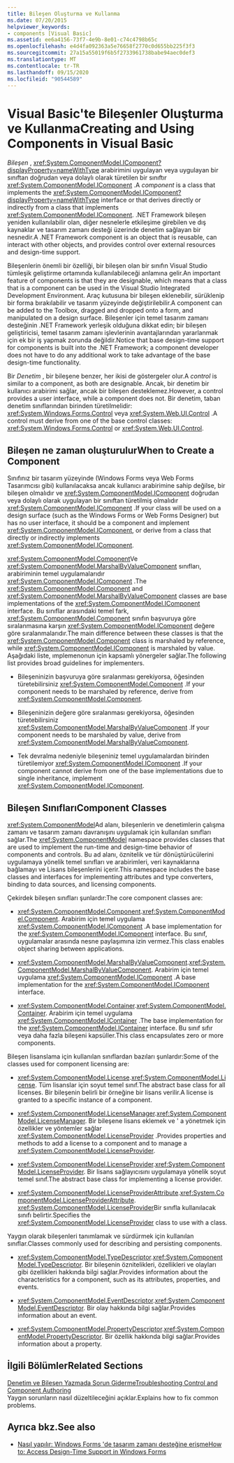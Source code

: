```yaml
---
title: Bileşen Oluşturma ve Kullanma
ms.date: 07/20/2015
helpviewer_keywords:
- components [Visual Basic]
ms.assetid: ee6a4156-73f7-4e9b-8e01-c74c4798b65c
ms.openlocfilehash: e4d4fa092363a5e76658f2770c0d655bb225f3f3
ms.sourcegitcommit: 27a15a55019f6b5f2733961738babe94aec0def3
ms.translationtype: MT
ms.contentlocale: tr-TR
ms.lasthandoff: 09/15/2020
ms.locfileid: "90544589"
---
```

# <a name="creating-and-using-components-in-visual-basic"></a><span data-ttu-id="e1b5d-102">Visual Basic'te Bileşenler Oluşturma ve Kullanma</span><span class="sxs-lookup"><span data-stu-id="e1b5d-102">Creating and Using Components in Visual Basic</span></span>

<span data-ttu-id="e1b5d-103">*Bileşen* , <xref:System.ComponentModel.IComponent?displayProperty=nameWithType> arabirimini uygulayan veya uygulayan bir sınıftan doğrudan veya dolaylı olarak türetilen bir sınıftır <xref:System.ComponentModel.IComponent> .</span><span class="sxs-lookup"><span data-stu-id="e1b5d-103">A *component* is a class that implements the <xref:System.ComponentModel.IComponent?displayProperty=nameWithType> interface or that derives directly or indirectly from a class that implements <xref:System.ComponentModel.IComponent>.</span></span> <span data-ttu-id="e1b5d-104">.NET Framework bileşen yeniden kullanılabilir olan, diğer nesnelerle etkileşime girebilen ve dış kaynaklar ve tasarım zamanı desteği üzerinde denetim sağlayan bir nesnedir.</span><span class="sxs-lookup"><span data-stu-id="e1b5d-104">A .NET Framework component is an object that is reusable, can interact with other objects, and provides control over external resources and design-time support.</span></span>  
  
 <span data-ttu-id="e1b5d-105">Bileşenlerin önemli bir özelliği, bir bileşen olan bir sınıfın Visual Studio tümleşik geliştirme ortamında kullanılabileceği anlamına gelir.</span><span class="sxs-lookup"><span data-stu-id="e1b5d-105">An important feature of components is that they are designable, which means that a class that is a component can be used in the Visual Studio Integrated Development Environment.</span></span> <span data-ttu-id="e1b5d-106">Araç kutusuna bir bileşen eklenebilir, sürüklenip bir forma bırakılabilir ve tasarım yüzeyinde değiştirilebilir.</span><span class="sxs-lookup"><span data-stu-id="e1b5d-106">A component can be added to the Toolbox, dragged and dropped onto a form, and manipulated on a design surface.</span></span> <span data-ttu-id="e1b5d-107">Bileşenler için temel tasarım zamanı desteğinin .NET Framework yerleşik olduğuna dikkat edin; bir bileşen geliştiricisi, temel tasarım zamanı işlevlerinin avantajlarından yararlanmak için ek bir iş yapmak zorunda değildir.</span><span class="sxs-lookup"><span data-stu-id="e1b5d-107">Notice that base design-time support for components is built into the .NET Framework; a component developer does not have to do any additional work to take advantage of the base design-time functionality.</span></span>  
  
 <span data-ttu-id="e1b5d-108">Bir *Denetim* , bir bileşene benzer, her ikisi de göstergeler olur.</span><span class="sxs-lookup"><span data-stu-id="e1b5d-108">A *control* is similar to a component, as both are designable.</span></span> <span data-ttu-id="e1b5d-109">Ancak, bir denetim bir kullanıcı arabirimi sağlar, ancak bir bileşen desteklemez.</span><span class="sxs-lookup"><span data-stu-id="e1b5d-109">However, a control provides a user interface, while a component does not.</span></span> <span data-ttu-id="e1b5d-110">Bir denetim, taban denetim sınıflarından birinden türetilmelidir: <xref:System.Windows.Forms.Control> veya <xref:System.Web.UI.Control> .</span><span class="sxs-lookup"><span data-stu-id="e1b5d-110">A control must derive from one of the base control classes: <xref:System.Windows.Forms.Control> or <xref:System.Web.UI.Control>.</span></span>  
  
## <a name="when-to-create-a-component"></a><span data-ttu-id="e1b5d-111">Bileşen ne zaman oluşturulur</span><span class="sxs-lookup"><span data-stu-id="e1b5d-111">When to Create a Component</span></span>  

 <span data-ttu-id="e1b5d-112">Sınıfınız bir tasarım yüzeyinde (Windows Forms veya Web Forms Tasarımcısı gibi) kullanılacaksa ancak kullanıcı arabirimine sahip değilse, bir bileşen olmalıdır ve <xref:System.ComponentModel.IComponent> doğrudan veya dolaylı olarak uygulayan bir sınıftan türetilmiş olmalıdır <xref:System.ComponentModel.IComponent> .</span><span class="sxs-lookup"><span data-stu-id="e1b5d-112">If your class will be used on a design surface (such as the Windows Forms or Web Forms Designer) but has no user interface, it should be a component and implement <xref:System.ComponentModel.IComponent>, or derive from a class that directly or indirectly implements <xref:System.ComponentModel.IComponent>.</span></span>  
  
 <span data-ttu-id="e1b5d-113"><xref:System.ComponentModel.Component>Ve <xref:System.ComponentModel.MarshalByValueComponent> sınıfları, arabiriminin temel uygulamalarıdır <xref:System.ComponentModel.IComponent> .</span><span class="sxs-lookup"><span data-stu-id="e1b5d-113">The <xref:System.ComponentModel.Component> and <xref:System.ComponentModel.MarshalByValueComponent> classes are base implementations of the <xref:System.ComponentModel.IComponent> interface.</span></span> <span data-ttu-id="e1b5d-114">Bu sınıflar arasındaki temel fark, <xref:System.ComponentModel.Component> sınıfın başvuruya göre sıralanmasına karşın <xref:System.ComponentModel.IComponent> değere göre sıralanmalarıdır.</span><span class="sxs-lookup"><span data-stu-id="e1b5d-114">The main difference between these classes is that the <xref:System.ComponentModel.Component> class is marshaled by reference, while <xref:System.ComponentModel.IComponent> is marshaled by value.</span></span> <span data-ttu-id="e1b5d-115">Aşağıdaki liste, ımplemenonun için kapsamlı yönergeler sağlar.</span><span class="sxs-lookup"><span data-stu-id="e1b5d-115">The following list provides broad guidelines for implementers.</span></span>  
  
- <span data-ttu-id="e1b5d-116">Bileşeninizin başvuruya göre sıralanması gerekiyorsa, öğesinden türetebilirsiniz <xref:System.ComponentModel.Component> .</span><span class="sxs-lookup"><span data-stu-id="e1b5d-116">If your component needs to be marshaled by reference, derive from <xref:System.ComponentModel.Component>.</span></span>  
  
- <span data-ttu-id="e1b5d-117">Bileşeninizin değere göre sıralanması gerekiyorsa, öğesinden türetebilirsiniz <xref:System.ComponentModel.MarshalByValueComponent> .</span><span class="sxs-lookup"><span data-stu-id="e1b5d-117">If your component needs to be marshaled by value, derive from <xref:System.ComponentModel.MarshalByValueComponent>.</span></span>  
  
- <span data-ttu-id="e1b5d-118">Tek devralma nedeniyle bileşeniniz temel uygulamalardan birinden türetilemiyor <xref:System.ComponentModel.IComponent> .</span><span class="sxs-lookup"><span data-stu-id="e1b5d-118">If your component cannot derive from one of the base implementations due to single inheritance, implement <xref:System.ComponentModel.IComponent>.</span></span>  
  
## <a name="component-classes"></a><span data-ttu-id="e1b5d-119">Bileşen Sınıfları</span><span class="sxs-lookup"><span data-stu-id="e1b5d-119">Component Classes</span></span>  

 <span data-ttu-id="e1b5d-120"><xref:System.ComponentModel>Ad alanı, bileşenlerin ve denetimlerin çalışma zamanı ve tasarım zamanı davranışını uygulamak için kullanılan sınıfları sağlar.</span><span class="sxs-lookup"><span data-stu-id="e1b5d-120">The <xref:System.ComponentModel> namespace provides classes that are used to implement the run-time and design-time behavior of components and controls.</span></span> <span data-ttu-id="e1b5d-121">Bu ad alanı, öznitelik ve tür dönüştürücülerini uygulamaya yönelik temel sınıfları ve arabirimleri, veri kaynaklarına bağlamayı ve Lisans bileşenlerini içerir.</span><span class="sxs-lookup"><span data-stu-id="e1b5d-121">This namespace includes the base classes and interfaces for implementing attributes and type converters, binding to data sources, and licensing components.</span></span>  
  
 <span data-ttu-id="e1b5d-122">Çekirdek bileşen sınıfları şunlardır:</span><span class="sxs-lookup"><span data-stu-id="e1b5d-122">The core component classes are:</span></span>  
  
- <span data-ttu-id="e1b5d-123"><xref:System.ComponentModel.Component>.</span><span class="sxs-lookup"><span data-stu-id="e1b5d-123"><xref:System.ComponentModel.Component>.</span></span> <span data-ttu-id="e1b5d-124">Arabirim için temel uygulama <xref:System.ComponentModel.IComponent> .</span><span class="sxs-lookup"><span data-stu-id="e1b5d-124">A base implementation for the <xref:System.ComponentModel.IComponent> interface.</span></span> <span data-ttu-id="e1b5d-125">Bu sınıf, uygulamalar arasında nesne paylaşımına izin vermez.</span><span class="sxs-lookup"><span data-stu-id="e1b5d-125">This class enables object sharing between applications.</span></span>  
  
- <span data-ttu-id="e1b5d-126"><xref:System.ComponentModel.MarshalByValueComponent>.</span><span class="sxs-lookup"><span data-stu-id="e1b5d-126"><xref:System.ComponentModel.MarshalByValueComponent>.</span></span> <span data-ttu-id="e1b5d-127">Arabirim için temel uygulama <xref:System.ComponentModel.IComponent> .</span><span class="sxs-lookup"><span data-stu-id="e1b5d-127">A base implementation for the <xref:System.ComponentModel.IComponent> interface.</span></span>  
  
- <span data-ttu-id="e1b5d-128"><xref:System.ComponentModel.Container>.</span><span class="sxs-lookup"><span data-stu-id="e1b5d-128"><xref:System.ComponentModel.Container>.</span></span> <span data-ttu-id="e1b5d-129">Arabirim için temel uygulama <xref:System.ComponentModel.IContainer> .</span><span class="sxs-lookup"><span data-stu-id="e1b5d-129">The base implementation for the <xref:System.ComponentModel.IContainer> interface.</span></span> <span data-ttu-id="e1b5d-130">Bu sınıf sıfır veya daha fazla bileşeni kapsüller.</span><span class="sxs-lookup"><span data-stu-id="e1b5d-130">This class encapsulates zero or more components.</span></span>  
  
 <span data-ttu-id="e1b5d-131">Bileşen lisanslama için kullanılan sınıflardan bazıları şunlardır:</span><span class="sxs-lookup"><span data-stu-id="e1b5d-131">Some of the classes used for component licensing are:</span></span>  
  
- <span data-ttu-id="e1b5d-132"><xref:System.ComponentModel.License>.</span><span class="sxs-lookup"><span data-stu-id="e1b5d-132"><xref:System.ComponentModel.License>.</span></span> <span data-ttu-id="e1b5d-133">Tüm lisanslar için soyut temel sınıf.</span><span class="sxs-lookup"><span data-stu-id="e1b5d-133">The abstract base class for all licenses.</span></span> <span data-ttu-id="e1b5d-134">Bir bileşenin belirli bir örneğine bir lisans verilir.</span><span class="sxs-lookup"><span data-stu-id="e1b5d-134">A license is granted to a specific instance of a component.</span></span>  
  
- <span data-ttu-id="e1b5d-135"><xref:System.ComponentModel.LicenseManager>.</span><span class="sxs-lookup"><span data-stu-id="e1b5d-135"><xref:System.ComponentModel.LicenseManager>.</span></span> <span data-ttu-id="e1b5d-136">Bir bileşene lisans eklemek ve ' a yönetmek için özellikler ve yöntemler sağlar <xref:System.ComponentModel.LicenseProvider> .</span><span class="sxs-lookup"><span data-stu-id="e1b5d-136">Provides properties and methods to add a license to a component and to manage a <xref:System.ComponentModel.LicenseProvider>.</span></span>  
  
- <span data-ttu-id="e1b5d-137"><xref:System.ComponentModel.LicenseProvider>.</span><span class="sxs-lookup"><span data-stu-id="e1b5d-137"><xref:System.ComponentModel.LicenseProvider>.</span></span> <span data-ttu-id="e1b5d-138">Bir lisans sağlayıcısını uygulamaya yönelik soyut temel sınıf.</span><span class="sxs-lookup"><span data-stu-id="e1b5d-138">The abstract base class for implementing a license provider.</span></span>  
  
- <span data-ttu-id="e1b5d-139"><xref:System.ComponentModel.LicenseProviderAttribute>.</span><span class="sxs-lookup"><span data-stu-id="e1b5d-139"><xref:System.ComponentModel.LicenseProviderAttribute>.</span></span> <span data-ttu-id="e1b5d-140"><xref:System.ComponentModel.LicenseProvider>Bir sınıfla kullanılacak sınıfı belirtir.</span><span class="sxs-lookup"><span data-stu-id="e1b5d-140">Specifies the <xref:System.ComponentModel.LicenseProvider> class to use with a class.</span></span>  
  
 <span data-ttu-id="e1b5d-141">Yaygın olarak bileşenleri tanımlamak ve sürdürmek için kullanılan sınıflar.</span><span class="sxs-lookup"><span data-stu-id="e1b5d-141">Classes commonly used for describing and persisting components.</span></span>  
  
- <span data-ttu-id="e1b5d-142"><xref:System.ComponentModel.TypeDescriptor>.</span><span class="sxs-lookup"><span data-stu-id="e1b5d-142"><xref:System.ComponentModel.TypeDescriptor>.</span></span> <span data-ttu-id="e1b5d-143">Bir bileşenin öznitelikleri, özellikleri ve olayları gibi özellikleri hakkında bilgi sağlar.</span><span class="sxs-lookup"><span data-stu-id="e1b5d-143">Provides information about the characteristics for a component, such as its attributes, properties, and events.</span></span>  
  
- <span data-ttu-id="e1b5d-144"><xref:System.ComponentModel.EventDescriptor>.</span><span class="sxs-lookup"><span data-stu-id="e1b5d-144"><xref:System.ComponentModel.EventDescriptor>.</span></span> <span data-ttu-id="e1b5d-145">Bir olay hakkında bilgi sağlar.</span><span class="sxs-lookup"><span data-stu-id="e1b5d-145">Provides information about an event.</span></span>  
  
- <span data-ttu-id="e1b5d-146"><xref:System.ComponentModel.PropertyDescriptor>.</span><span class="sxs-lookup"><span data-stu-id="e1b5d-146"><xref:System.ComponentModel.PropertyDescriptor>.</span></span> <span data-ttu-id="e1b5d-147">Bir özellik hakkında bilgi sağlar.</span><span class="sxs-lookup"><span data-stu-id="e1b5d-147">Provides information about a property.</span></span>  
  
## <a name="related-sections"></a><span data-ttu-id="e1b5d-148">İlgili Bölümler</span><span class="sxs-lookup"><span data-stu-id="e1b5d-148">Related Sections</span></span>  

 [<span data-ttu-id="e1b5d-149">Denetim ve Bileşen Yazmada Sorun Giderme</span><span class="sxs-lookup"><span data-stu-id="e1b5d-149">Troubleshooting Control and Component Authoring</span></span>](/dotnet/desktop/winforms/controls/troubleshooting-control-and-component-authoring)  
 <span data-ttu-id="e1b5d-150">Yaygın sorunların nasıl düzeltileceğini açıklar.</span><span class="sxs-lookup"><span data-stu-id="e1b5d-150">Explains how to fix common problems.</span></span>  
  
## <a name="see-also"></a><span data-ttu-id="e1b5d-151">Ayrıca bkz.</span><span class="sxs-lookup"><span data-stu-id="e1b5d-151">See also</span></span>

- [<span data-ttu-id="e1b5d-152">Nasıl yapılır: Windows Forms 'de tasarım zamanı desteğine erişme</span><span class="sxs-lookup"><span data-stu-id="e1b5d-152">How to: Access Design-Time Support in Windows Forms</span></span>](/dotnet/desktop/winforms/controls/developing-windows-forms-controls-at-design-time)
